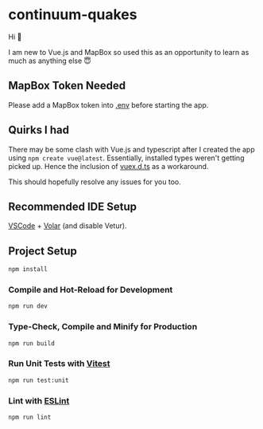 # continuum-quakes

Hi 👋

I am new to Vue.js and MapBox so used this as an opportunity to learn as much as anything else 😇

## MapBox Token Needed

Please add a MapBox token into [.env](./.env) before starting the app.

## Quirks I had

There may be some clash with Vue.js and typescript after I created the app using `npm create vue@latest`. Essentially, installed types weren't getting picked up. Hence the inclusion of [vuex.d.ts](./vuex.d.ts) as a workaround.

This should hopefully resolve any issues for you too.

## Recommended IDE Setup

[VSCode](https://code.visualstudio.com/) + [Volar](https://marketplace.visualstudio.com/items?itemName=Vue.volar) (and disable Vetur).

## Project Setup

```sh
npm install
```

### Compile and Hot-Reload for Development

```sh
npm run dev
```

### Type-Check, Compile and Minify for Production

```sh
npm run build
```

### Run Unit Tests with [Vitest](https://vitest.dev/)

```sh
npm run test:unit
```

### Lint with [ESLint](https://eslint.org/)

```sh
npm run lint
```
